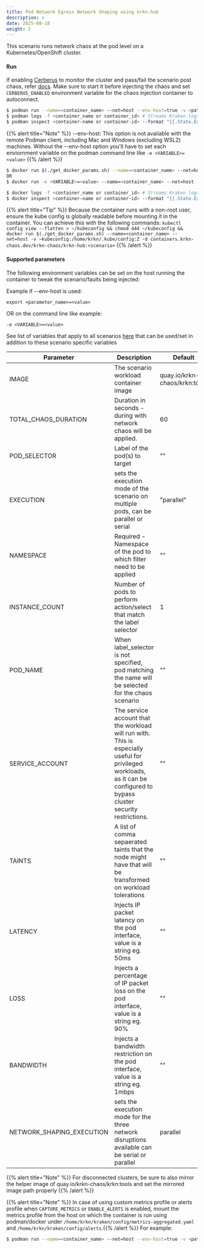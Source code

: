 ```yaml
---
title: Pod Network Egress Network Shaping using krkn-hub
description: >
date: 2025-08-18
weight: 2
---
```

This scenario runs network chaos at the pod level on a Kubernetes/OpenShift cluster.

#### Run

If enabling [Cerberus](/docs/cerberus/) to monitor the cluster and pass/fail the scenario post chaos, refer [docs](/docs/cerberus/). Make sure to start it before injecting the chaos and set `CERBERUS_ENABLED` environment variable for the chaos injection container to autoconnect.

```bash
$ podman run --name=<container_name> --net=host --env-host=true -v <path-to-kube-config>:/home/krkn/.kube/config:Z -d containers.krkn-chaos.dev/krkn-chaos/krkn-hub:pod-egress-shaping
$ podman logs -f <container_name or container_id> # Streams Kraken logs
$ podman inspect <container-name or container-id> --format "{{.State.ExitCode}}" # Outputs exit code which can considered as pass/fail for the scenario
```
{{% alert title="Note" %}} --env-host: This option is not available with the remote Podman client, including Mac and Windows (excluding WSL2) machines. 
Without the --env-host option you'll have to set each enviornment variable on the podman command line like  `-e <VARIABLE>=<value>`
{{% /alert %}}


```bash
$ docker run $(./get_docker_params.sh) --name=<container_name> --net=host -v <path-to-kube-config>:/home/krkn/.kube/config:Z -d containers.krkn-chaos.dev/krkn-chaos/krkn-hub:pod-egress-shaping
OR 
$ docker run -e <VARIABLE>=<value> --name=<container_name> --net=host -v <path-to-kube-config>:/home/krkn/.kube/config:Z -d containers.krkn-chaos.dev/krkn-chaos/krkn-hub:pod-egress-shaping

$ docker logs -f <container_name or container_id> # Streams Kraken logs
$ docker inspect <container-name or container-id> --format "{{.State.ExitCode}}" # Outputs exit code which can considered as pass/fail for the scenario
```

{{% alert title="Tip" %}} Because the container runs with a non-root user, ensure the kube config is globally readable before mounting it in the container. You can achieve this with the following commands:
```kubectl config view --flatten > ~/kubeconfig && chmod 444 ~/kubeconfig && docker run $(./get_docker_params.sh) --name=<container_name> --net=host -v ~kubeconfig:/home/krkn/.kube/config:Z -d containers.krkn-chaos.dev/krkn-chaos/krkn-hub:<scenario>``` {{% /alert %}}
#### Supported parameters

The following environment variables can be set on the host running the container to tweak the scenario/faults being injected:

Example if --env-host is used:
```
export <parameter_name>=<value>
```
OR on the command line like example: 

```
-e <VARIABLE>=<value> 
```
See list of variables that apply to all scenarios [here](/docs/scenarios/all-scenario-env.md) that can be used/set in addition to these scenario specific variables


| Parameter               | Description                                                           | Default
----------------------- | -----------------------------------------------------------------     | ------------------------------------ |
| IMAGE         | The scenario workload container image | quay.io/krkn-chaos/krkn:tools | 
| TOTAL_CHAOS_DURATION | Duration in seconds - during with network chaos will be applied. | 60 |
| POD_SELECTOR  | Label of the pod(s) to target | "" |
| EXECUTION            | sets the execution mode of the scenario on multiple pods, can be parallel or serial                                              | "parallel"                        |
| NAMESPACE               | Required - Namespace of the pod to which filter need to be applied    | ""                                     |
| INSTANCE_COUNT          | Number of pods to perform action/select that match the label selector | 1 |
| POD_NAME                | When label_selector is not specified, pod matching the name will be selected for the chaos scenario | "" |
| SERVICE_ACCOUNT | The service account that the workload will run with. This is especially useful for privileged workloads, as it can be configured to bypass cluster security restrictions.| "" |
| TAINTS | A list of comma sepaerated taints that the node might have that will be transformed on workload tolerations | "" |
| LATENCY | Injects IP packet latency on the pod interface,  value is a string eg. 50ms| "" |
| LOSS | Injects a percentage of IP packet loss on the pod interface, value is a string eg. 90% | "" |
| BANDWIDTH | Injects a bandwidth restriction on the pod interface, value is a string eg. 1mbps | "" |
| NETWORK_SHAPING_EXECUTION | sets the execution mode for the three network disruptions available can be serial or parallel | parallel |



{{% alert title="Note" %}} For disconnected clusters, be sure to also mirror the helper image of quay.io/krkn-chaos/krkn:tools and set the mirrored image path properly  {{% /alert %}}



{{% alert title="Note" %}} In case of using custom metrics profile or alerts profile when `CAPTURE_METRICS` or `ENABLE_ALERTS` is enabled, mount the metrics profile from the host on which the container is run using podman/docker under `/home/krkn/kraken/config/metrics-aggregated.yaml` and `/home/krkn/kraken/config/alerts`.{{% /alert %}}
 For example:
```bash
$ podman run --name=<container_name> --net=host --env-host=true -v <path-to-custom-metrics-profile>:/home/krkn/kraken/config/metrics-aggregated.yaml -v <path-to-custom-alerts-profile>:/home/krkn/kraken/config/alerts -v <path-to-kube-config>:/home/krkn/.kube/config:Z -d containers.krkn-chaos.dev/krkn-chaos/krkn-hub:pod-egress-shaping
```